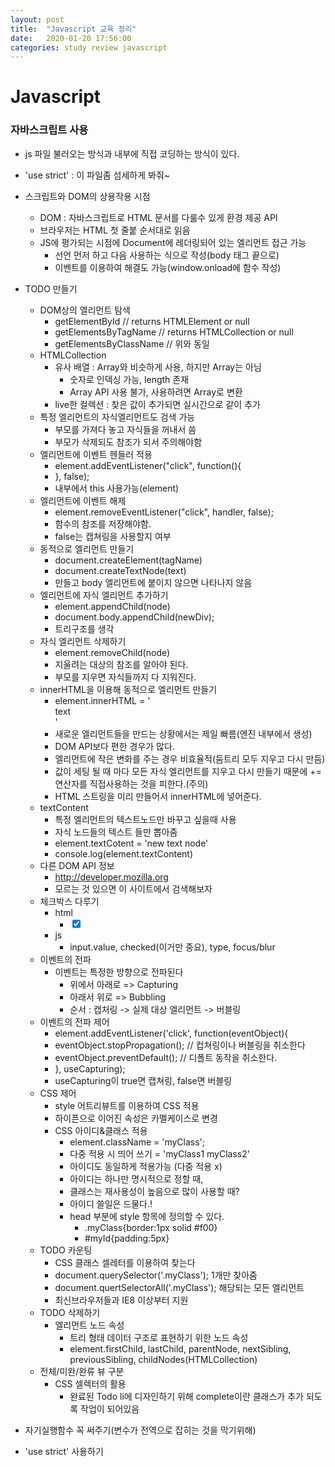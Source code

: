 ```yaml
---
layout: post
title:  "Javascript 교육 정리"
date:   2020-01-20 17:56:00
categories: study review javascript
---
```


# Javascript

### 자바스크립트 사용

- js 파일 불러오는 방식과 내부에 직접 코딩하는 방식이 있다.
- 'use strict' : 이 파일좀 섬세하게 봐줘~
- 스크립트와 DOM의 상용작용 시점
  - DOM : 자바스크립트로 HTML 문서를 다룰수 있게 환경 제공 API
  - 브라우저는 HTML 첫 줄붙 순서대로 읽음
  - JS에 평가되는 시점에 Document에 레더링되어 있는 엘리먼트 접근 가능
    - 선언 먼저 하고 다음 사용하는 식으로 작성(body 태그 끝으로)
    - 이벤트를 이용하여 해결도 가능(window.onload에 함수 작성)
- TODO 만들기
  - DOM상의 엘리먼트 탐색
    - getElementById  // returns HTMLElement or null
    - getElementsByTagName // returns HTMLCollection or null
    - getElementsByClassName // 위와 동일
  - HTMLCollection
    - 유사 배열 : Array와 비슷하게 사용, 하지만 Array는 아님
      - 숫자로 인덱싱 가능, length 존재
      - Array API 사용 불가, 사용하려면 Array로 변환
    - live한 컬렉션 : 찾은 값이 추가되면 실시간으로 같이 추가
  - 특정 엘리먼트의 자식엘리먼트도 검색 가능
    - 부모를 가져다 놓고 자식들을 꺼내서 씀
    - 부모가 삭제되도 참조가 되서 주의해야함
  - 엘리먼트에 이벤트 헨들러 적용
    - element.addEventListener("click", function(){
    - }, false);
    - 내부에서 this 사용가능(element)
  - 엘리먼트에 이벤트 해제
    - element.removeEventListener("click", handler, false);
    - 함수의 참조를 저장해야함.
    - false는 캡쳐링을 사용할지 여부
  - 동적으로 엘리먼트 만들기
    - document.createElement(tagName)
    - document.createTextNode(text)
    - 만들고 body 엘리먼트에 붙이지 않으면 나타나지 않음
  - 엘리먼트에 자식 엘리먼트 추가하기
    - element.appendChild(node)
    - document.body.appendChild(newDiv);
    - 트리구조를 생각
  - 자식 엘리먼트 삭제하기
    - element.removeChild(node)
    - 지울려는 대상의 참조를 알아야 된다.
    - 부모를 지우면 자식들까지 다 지워진다.
  - innerHTML을 이용해 동적으로 엘리먼트 만들기
    - element.innerHTML = '<div>text</div>'
    - 새로운 엘리먼트들을 만드는 상황에서는 제일 빠름(엔진 내부에서 생성)
    - DOM API보다 편한 경우가 많다.
    - 엘리먼트에 작은 변화를 주는 경우 비효율적(둠트리 모두 지우고 다시 만듬)
    - 값이 세팅 될 때 마다 모든 자식 엘리먼트를 지우고 다시 만들기 때문에 +=연산자를 직접사용하는 것을 피한다.(주의)
    - HTML 스트링을 미리 만들어서 innerHTML에 넣어준다.
  - textContent
    - 특정 엘리먼트의 텍스트노드만 바꾸고 싶을때 사용
    - 자식 노드들의 텍스트 들만 뽑아줌
    - element.textCotent = 'new text node'
    - console.log(element.textContent)
  - 다른 DOM API 정보
    - http://developer.mozilla.org
    - 모르는 것 있으면 이 사이트에서 검색해보자
  - 체크박스 다루기
    - html 
      - <input type="checkbox" value="someValue" checked />
    - js
      - input.value, checked(이거만 중요), type, focus/blur
  - 이벤트의 전파
    - 이벤트는 특정한 방향으로 전파된다
      - 위에서 아래로 => Capturing
      - 아래서 위로 => Bubbling
      - 순서 : 캡처링 -> 실제 대상 엘리먼트 -> 버블링
  - 이벤트의 전파 제어
    - element.addEventListener('click', function(eventObject){
    - eventObject.stopPropagation(); // 컵쳐링이나 버블링을 취소한다
    - eventObject.preventDefault(); // 디폴트 동작을 취소한다.
    - }, useCapturing);
    - useCapturing이 true면 캡쳐링, false면 버블링
  - CSS 제어
    - style 어트리뷰트를 이용하여 CSS 적용
    - 하이픈으로 이어진 속성은 카멜케이스로 변경
    - CSS 아이디&클래스 적용
      - element.className = 'myClass';
      - 다중 적용 시 띄어 쓰기 = 'myClass1 myClass2'
      - 아이디도 동일하게 적용가능 (다중 적용 x)
      - 아이디는 하나만 명시적으로 정할 때,
      - 클래스는 재사용성이 높음으로 많이 사용할 때?
      - 아이디 쓸일은 드물다.!
      - head 부분에 style 항목에 정의할 수 있다.
        - .myClass{border:1px solid #f00}
        - #myId{padding:5px}
  - TODO 카운팅
    - CSS 클래스 셀레터를 이용하여 찾는다
    - document.querySelector('.myClass'); 1개만 찾아줌
    - document.quertSelectorAll('.myClass'); 해당되는 모든 엘리먼트
    - 최신브라우저들과 IE8 이상부터 지원
  - TODO 삭제하기
    - 엘리먼트 노드 속성
      - 트리 형태 데이터 구조로 표현하기 위한 노드 속성
      - element.firstChild, lastChild, parentNode, nextSibling, previousSibling, childNodes(HTMLCollection)
  - 전체/미완/완류 뷰 구분
    - CSS 셀렉터의 활용
      - 완료된 Todo li에 디자인하기 위해 complete이란 클래스가 추가 되도록 작업이 되어있음

- 자기실행함수 꼭 써주기(변수가 전역으로 잡히는 것을 막기위해)

- 'use strict' 사용하기